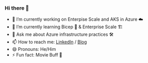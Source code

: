 ### Hi there 👋

- 🔭 I’m currently working on Enterpise Scale and AKS in Azure ☁️
- 🌱 I’m currently learning Bicep 💪 & Enterprise Scale 🏗️
- 💬 Ask me about Azure infrastructure practices 🛠️
- 📫 How to reach me: [LinkedIn](https://www.linkedin.com/in/kevinevans01/) /
                       [Blog](https://net-runner.io)
- 😄 Pronouns: He/Him 
- ⚡ Fun fact: Movie Buff 🎥